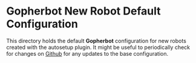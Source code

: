 # Gopherbot New Robot Default Configuration

This directory holds the default **Gopherbot** configuration for new robots created with the autosetup plugin. It might be useful to periodically check for changes on [Github](https://github.com/lnxjedi/gopherbot/tree/master/robot.skel) for any updates to the base configuration.
